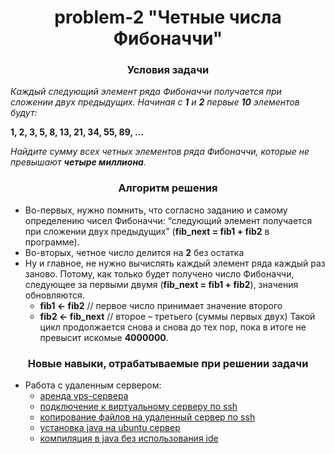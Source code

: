<div id="header" align="center">
    <h1>problem-2 "Четные числа Фибоначчи"</h1>
</div>

<div id="header" align="center">
    <h3>Условия задачи</h3>
</div>

*Каждый следующий элемент ряда Фибоначчи получается при сложении двух предыдущих. Начиная с **1** и **2** первые **10**
элементов будут:*

**1, 2, 3, 5, 8, 13, 21, 34, 55, 89, …**

*Найдите сумму всех четных элементов ряда Фибоначчи, которые не превышают **четыре миллиона**.*

<div id="header" align="center">
    <h3>Алгоритм решения</h3>
</div>

* Во-первых, нужно помнить, что согласно заданию и самому определению чисел Фибоначчи: “следующий элемент получается при
  сложении двух предыдущих” (**fib_next = fib1 + fib2** в программе).
* Во-вторых, четное число делится на **2** без остатка
* Ну и главное, не нужно вычислять каждый элемент ряда каждый раз заново. Потому, как только будет получено число
  Фибоначчи, следующее за первыми двумя (**fib_next = fib1 + fib2**), значения обновляются.
    * **fib1 <- fib2**      // первое число принимает значение второго
    * **fib2 <- fib_next** // второе – третьего (суммы первых двух)
      Такой цикл продолжается снова и снова до тех пор, пока в итоге не превысит искомые **4000000**.

<div id="header" align="center">
    <h3>Новые навыки, отрабатываемые при решении задачи</h3>
</div>

* Работа с удаленным сервером:
    * [аренда vps-сервера](../doc-files/problem-2/vps-rental.md)
    * [подключение к виртуальному серверу по ssh](../doc-files/problem-2/connecting-to-vps-by-ssh.md)
    * [копирование файлов на удаленный сервер по ssh](../doc-files/problem-2/copying-files-over-ssh.md)
    * [установка java на ubuntu сервер](../doc-files/problem-2/java-installation.md)
    * [компиляция в java без использования ide](../doc-files/problem-2/compilation-in-java.md)